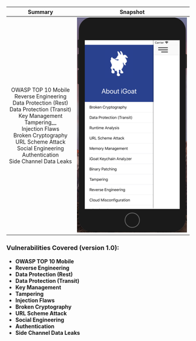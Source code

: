 Summary            |  Snapshot
:-------------------------:|:-------------------------:
OWASP TOP 10 Mobile </br>Reverse Engineering</br>Data Protection (Rest)</br>Data Protection (Transit)</br>Key Management</br>Tampering__</br>Injection Flaws</br>Broken Cryptography</br>URL Scheme Attack</br>Social Engineering</br>Authentication</br>Side Channel Data Leaks |  ![](https://raw.githubusercontent.com/swaroopsy/test/master/iGoat_2.png)





### Vulnerabilities Covered (version 1.0): ###
* __OWASP TOP 10 Mobile__
* __Reverse Engineering__
* __Data Protection (Rest)__
* __Data Protection (Transit)__
* __Key Management__
* __Tampering__ 
* __Injection Flaws__
* __Broken Cryptography__
* __URL Scheme Attack__
* __Social Engineering__
* __Authentication__
* __Side Channel Data Leaks__


